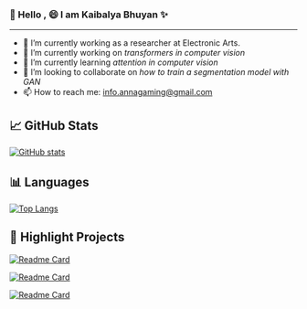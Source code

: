 ### 👋 Hello , 😄 I am Kaibalya Bhuyan ✨

***

- 🔭 I’m currently working as a researcher at Electronic Arts.
- 🔭 I’m currently working on *transformers in computer vision*
- 🌱 I’m currently learning *attention in computer vision*
- 👯 I’m looking to collaborate on *how to train a segmentation model with GAN*
- 📫 How to reach me: [info.annagaming@gmail.com](mailto:info.annagaming@gmail.com)


## :chart_with_upwards_trend: GitHub Stats

[![GitHub stats](https://github-readme-stats.vercel.app/api?username=LeftAttention&count_private=true&show_icons=true&theme=tokyonight)](https://github.com/anuraghazra/github-readme-stats)


## :bar_chart: Languages

[![Top Langs](https://github-readme-stats.vercel.app/api/top-langs/?username=LeftAttention&layout=compact)](https://github.com/anuraghazra/github-readme-stats)

## :panda_face: Highlight Projects

[![Readme Card](https://github-readme-stats.vercel.app/api/pin/?username=LeftAttention&repo=Transformer-Unet&theme=outrun)](https://github.com/anuraghazra/github-readme-stats)

[![Readme Card](https://github-readme-stats.vercel.app/api/pin/?username=LeftAttention&repo=Attention-Codebase&theme=outrun)](https://github.com/anuraghazra/github-readme-stats)

[![Readme Card](https://github-readme-stats.vercel.app/api/pin/?username=LeftAttention&repo=image-classification-using-transformers&theme=outrun)](https://github.com/anuraghazra/github-readme-stats)

<!--
**LeftAttention/LeftAttention** is a ✨ _special_ ✨ repository because its `README.md` (this file) appears on your GitHub profile.

Here are some ideas to get you started:

- 🔭 I’m currently working on ...
- 🌱 I’m currently learning ...
- 👯 I’m looking to collaborate on ...
- 🤔 I’m looking for help with ...
- 💬 Ask me about ...
- 📫 How to reach me: ...
- 😄 Pronouns: ...
- ⚡ Fun fact: ...
-->
